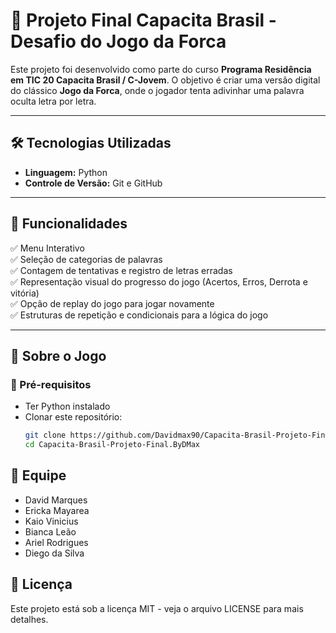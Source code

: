 # 🎯 Projeto Final Capacita Brasil - Desafio do Jogo da Forca  
Este projeto foi desenvolvido como parte do curso **Programa Residência em TIC 20 Capacita Brasil / C-Jovem**. O objetivo é criar uma versão digital do clássico **Jogo da Forca**, onde o jogador tenta adivinhar uma palavra oculta letra por letra.  

---

## 🛠️ Tecnologias Utilizadas  
- **Linguagem:** Python
- **Controle de Versão:** Git e GitHub  

---

## 🚀 Funcionalidades  
✅ Menu Interativo<br>
✅ Seleção de categorias de palavras<br>
✅ Contagem de tentativas e registro de letras erradas<br>
✅ Representação visual do progresso do jogo (Acertos, Erros, Derrota e vitória)<br>
✅ Opção de replay do jogo para jogar novamente<br>
✅ Estruturas de repetição e condicionais para a lógica do jogo<br> 

---

## 📌 Sobre o Jogo 

### 🔹 Pré-requisitos  
- Ter Python instalado 
- Clonar este repositório:  
  ```bash
  git clone https://github.com/Davidmax90/Capacita-Brasil-Projeto-Final.ByDMax.git
  cd Capacita-Brasil-Projeto-Final.ByDMax 


## 👥 Equipe
- David Marques 
- Ericka Mayarea
- Kaio Vinicius
- Bianca Leão 
- Ariel Rodrigues 
- Diego da Silva

## 📜 Licença
Este projeto está sob a licença MIT - veja o arquivo LICENSE para mais detalhes.
